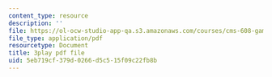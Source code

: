 ```yaml
---
content_type: resource
description: ''
file: https://ol-ocw-studio-app-qa.s3.amazonaws.com/courses/cms-608-game-design-spring-2014/5eb719cf379d0266d5c515f09c22fb8b_1506651.pdf
file_type: application/pdf
resourcetype: Document
title: 3play pdf file
uid: 5eb719cf-379d-0266-d5c5-15f09c22fb8b
---
```

